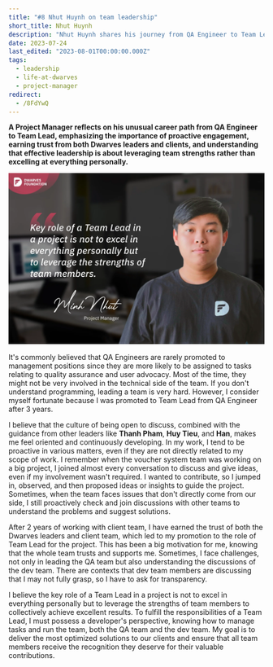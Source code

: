 ```yaml
---
title: "#8 Nhut Huynh on team leadership"
short_title: Nhut Huynh
description: "Nhut Huynh shares his journey from QA Engineer to Team Lead, highlighting the importance of leveraging team members' strengths over personal excellence"
date: 2023-07-24
last_edited: "2023-08-01T00:00:00.000Z"
tags:
  - leadership
  - life-at-dwarves
  - project-manager
redirect:
  - /8FdYwQ
---
```


**A Project Manager reflects on his unusual career path from QA Engineer to Team Lead, emphasizing the importance of proactive engagement, earning trust from both Dwarves leaders and clients, and understanding that effective leadership is about leveraging team strengths rather than excelling at everything personally.**

![Nhut Huynh - Project Manager at Dwarves](assets/notion-image-1744012339352-1ybb1.webp)

It's commonly believed that QA Engineers are rarely promoted to management positions since they are more likely to be assigned to tasks relating to quality assurance and user advocacy. Most of the time, they might not be very involved in the technical side of the team. If you don't understand programming, leading a team is very hard. However, I consider myself fortunate because I was promoted to Team Lead from QA Engineer after 3 years.

I believe that the culture of being open to discuss, combined with the guidance from other leaders like **Thanh Pham**, **Huy Tieu**, and **Han**, makes me feel oriented and continuously developing. In my work, I tend to be proactive in various matters, even if they are not directly related to my scope of work. I remember when the voucher system team was working on a big project, I joined almost every conversation to discuss and give ideas, even if my involvement wasn't required. I wanted to contribute, so I jumped in, observed, and then proposed ideas or insights to guide the project. Sometimes, when the team faces issues that don't directly come from our side, I still proactively check and join discussions with other teams to understand the problems and suggest solutions.

After 2 years of working with client team, I have earned the trust of both the Dwarves leaders and client team, which led to my promotion to the role of Team Lead for the project. This has been a big motivation for me, knowing that the whole team trusts and supports me. Sometimes, I face challenges, not only in leading the QA team but also understanding the discussions of the dev team. There are contexts that dev team members are discussing that I may not fully grasp, so I have to ask for transparency.

I believe the key role of a Team Lead in a project is not to excel in everything personally but to leverage the strengths of team members to collectively achieve excellent results. To fulfill the responsibilities of a Team Lead, I must possess a developer's perspective, knowing how to manage tasks and run the team, both the QA team and the dev team. My goal is to deliver the most optimized solutions to our clients and ensure that all team members receive the recognition they deserve for their valuable contributions.
